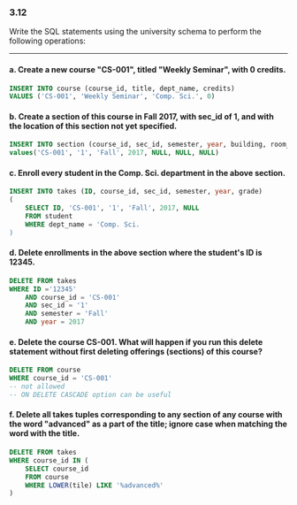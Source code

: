 ### 3.12

Write the SQL statements using the university schema to perform the following
operations:

---


#### a. Create a new course "CS-001", titled "Weekly Seminar", with 0 credits.
```SQL
INSERT INTO course (course_id, title, dept_name, credits)
VALUES ('CS-001', 'Weekly Seminar', 'Comp. Sci.', 0)
```
#### b. Create a section of this course in Fall 2017, with sec_id of 1, and with the location of this section not yet specified.
```SQL
INSERT INTO section (course_id, sec_id, semester, year, building, room_number, time_slot_id)
values('CS-001', '1', 'Fall', 2017, NULL, NULL, NULL)
```

#### c. Enroll every student in the Comp. Sci. department in the above section.
```SQL
INSERT INTO takes (ID, course_id, sec_id, semester, year, grade)
(
    SELECT ID, 'CS-001', '1', 'Fall', 2017, NULL
    FROM student
    WHERE dept_name = 'Comp. Sci.
)
```
#### d. Delete enrollments in the above section where the student's ID is 12345.
```SQL
DELETE FROM takes
WHERE ID ='12345' 
    AND course_id = 'CS-001'
    AND sec_id = '1'
    AND semester = 'Fall'
    AND year = 2017
```

#### e. Delete the course CS-001. What will happen if you run this delete statement without first deleting offerings (sections) of this course?
```SQL
DELETE FROM course
WHERE course_id = 'CS-001'
-- not allowed
-- ON DELETE CASCADE option can be useful
```
#### f. Delete all takes tuples corresponding to any section of any course with the word "advanced" as a part of the title; ignore case when matching the word with the title.
```SQL
DELETE FROM takes
WHERE course_id IN (
    SELECT course_id
    FROM course
    WHERE LOWER(tile) LIKE '%advanced%'
)
```


















